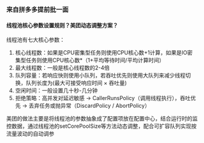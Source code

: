 ### 来自拼多多提前批一面

#### 线程池核心参数设置规则？美团动态调整方案？

线程池有七大核心参数：
1. 核心线程数：如果是CPU密集型任务则使用CPU核心数+1计算，如果是IO密集型任务则使用CPU核心数*（1+平均等待时间/平均计算时间）
2. 最大线程数：一般是核心线程数的2-4倍
3. 队列容量：若响应快则使用小队列，若吞吐优先则使用大队列来减少线程切换，队列长度为(最大可接受响应时间 × 吞吐量)
4. 空闲时间：一般设置几十秒-几分钟
5. 拒绝策略：高并发对延迟敏感 → CallerRunsPolicy（调用线程执行），吞吐优先 → 丢弃任务或抛异常（DiscardPolicy / AbortPolicy）

美团的做法主要是将线程池的参数抽象成了配置项放在配置中心，结合运行时的监控数据，通过线程池的setCorePoolSize等方法动态调整，配合可扩容队列实现按流量波动的自动调参